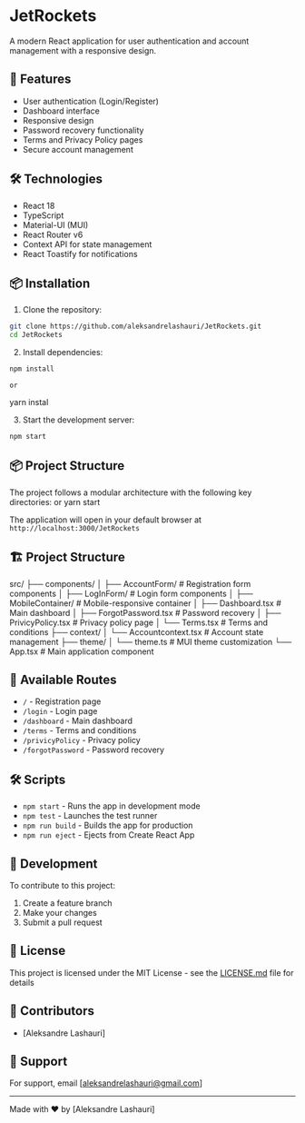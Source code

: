 # JetRockets

A modern React application for user authentication and account management with a responsive design.

## 🚀 Features

- User authentication (Login/Register)
- Dashboard interface
- Responsive design 
- Password recovery functionality
- Terms and Privacy Policy pages
- Secure account management

## 🛠️ Technologies

- React 18
- TypeScript
- Material-UI (MUI)
- React Router v6
- Context API for state management
- React Toastify for notifications

## 📦 Installation

1. Clone the repository:

```bash
git clone https://github.com/aleksandrelashauri/JetRockets.git
cd JetRockets
```


2. Install dependencies:

```bash
npm install
```

    or
yarn instal

3. Start the development server:

```bash
npm start
```


## 📦 Project Structure

The project follows a modular architecture with the following key directories:
or
yarn start


The application will open in your default browser at `http://localhost:3000/JetRockets`

## 🏗️ Project Structure
src/
├── components/
│ ├── AccountForm/ # Registration form components
│ ├── LogInForm/ # Login form components
│ ├── MobileContainer/ # Mobile-responsive container
│ ├── Dashboard.tsx # Main dashboard
│ ├── ForgotPassword.tsx # Password recovery
│ ├── PrivicyPolicy.tsx # Privacy policy page
│ └── Terms.tsx # Terms and conditions
├── context/
│ └── Accountcontext.tsx # Account state management
├── theme/
│ └── theme.ts # MUI theme customization
└── App.tsx # Main application component



## 📱 Available Routes

- `/` - Registration page
- `/login` - Login page
- `/dashboard` - Main dashboard
- `/terms` - Terms and conditions
- `/privicyPolicy` - Privacy policy
- `/forgotPassword` - Password recovery

## 🛠️ Scripts

- `npm start` - Runs the app in development mode
- `npm test` - Launches the test runner
- `npm run build` - Builds the app for production
- `npm run eject` - Ejects from Create React App

## 🔧 Development

To contribute to this project:

1. Create a feature branch
2. Make your changes
3. Submit a pull request

## 📄 License

This project is licensed under the MIT License - see the [LICENSE.md](LICENSE.md) file for details

## 👥 Contributors

- [Aleksandre Lashauri]

## 🤝 Support

For support, email [aleksandrelashauri@gmail.com]

---

Made with ❤️ by [Aleksandre Lashauri]